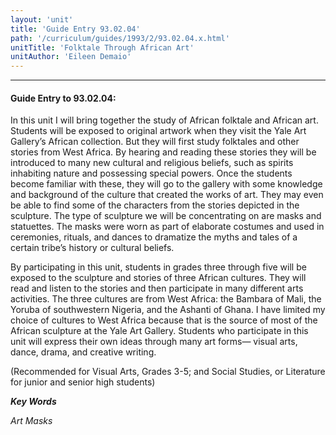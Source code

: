 ```yaml
---
layout: 'unit'
title: 'Guide Entry 93.02.04'
path: '/curriculum/guides/1993/2/93.02.04.x.html'
unitTitle: 'Folktale Through African Art'
unitAuthor: 'Eileen Demaio'
---
```


<body>
<hr/>
 <h4>
  Guide Entry to 93.02.04:
 </h4>
 In this unit I will bring together the study of African folktale and African art. Students will be exposed to original artwork when they visit the Yale Art Gallery’s African collection. But they will first study folktales and other stories from West Africa. By hearing and reading these stories they will be introduced to many new cultural and religious beliefs, such as spirits inhabiting nature and possessing special powers. Once the students become familiar with these, they will go to the gallery with some knowledge and background of the culture that created the works of art. They may even be able to find some of the characters from the stories depicted in the sculpture. The type of sculpture we will be concentrating on are masks and statuettes. The masks were worn as part of elaborate costumes and used in ceremonies, rituals, and dances to dramatize the myths and tales of a certain tribe’s history or cultural beliefs.
 <p>
  By participating in this unit, students in grades three through five will be exposed to the sculpture and stories of three African cultures. They will read and listen to the stories and then participate in many different arts activities. The three cultures are from West Africa: the Bambara of Mali, the Yoruba of southwestern Nigeria, and the Ashanti of Ghana. I have limited my choice of cultures to West Africa because that is the source of most of the African sculpture at the Yale Art Gallery. Students who participate in this unit will express their own ideas through many art forms— visual arts, dance, drama, and creative writing.
 </p>
 <p>
  (Recommended for Visual Arts, Grades 3-5; and Social Studies, or Literature for junior and senior high students)
 </p>
<p>
  <b>
   <i>
    Key Words
   </i>
  </b>
  <br/>
 </p>
 <p>
  <i>
   Art Masks
  </i>
 </p>

</body>
